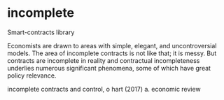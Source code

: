 # incomplete
Smart-contracts library

Economists are drawn to areas with simple, elegant, and uncontroversial models.
The area of incomplete contracts is not like that; it is messy. But contracts are
incomplete in reality and contractual incompleteness underlies numerous significant
phenomena, some of which have great policy relevance.

incomplete contracts and control, o hart (2017) a. economic review
